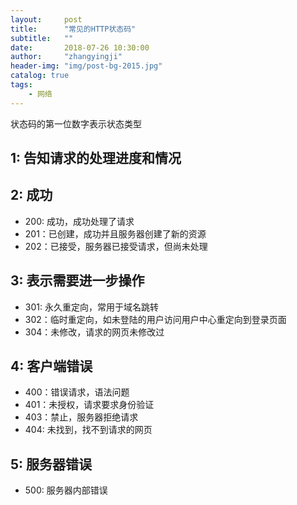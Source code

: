 ```yaml
---
layout:     post
title:      "常见的HTTP状态码"
subtitle:   ""
date:       2018-07-26 10:30:00
author:     "zhangyingji"
header-img: "img/post-bg-2015.jpg"
catalog: true
tags:
    - 网络
---
```


状态码的第一位数字表示状态类型

## 1: 告知请求的处理进度和情况

## 2: 成功

- 200: 成功，成功处理了请求
- 201：已创建，成功并且服务器创建了新的资源
- 202：已接受，服务器已接受请求，但尚未处理

## 3: 表示需要进一步操作

- 301: 永久重定向，常用于域名跳转
- 302：临时重定向，如未登陆的用户访问用户中心重定向到登录页面
- 304：未修改，请求的网页未修改过

## 4: 客户端错误

- 400：错误请求，语法问题
- 401：未授权，请求要求身份验证
- 403：禁止，服务器拒绝请求
- 404: 未找到，找不到请求的网页

## 5: 服务器错误

- 500: 服务器内部错误